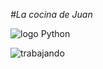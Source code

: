 <em>#La cocina de Juan</em>

![logo Python](https://github.com/claumiranda/Practica_Python/assets/133828623/9851fde0-0366-4d5b-96e5-9daa6ea450c8)

![trabajando](https://github.com/claumiranda/Practica_Python/assets/133828623/4bdd39fc-c404-4b83-843a-e7ec2552e4b4)

